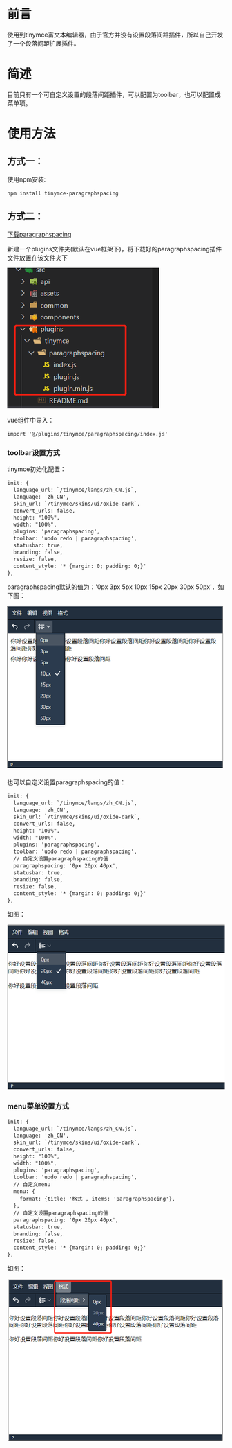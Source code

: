 # 前言
使用到tinymce富文本编辑器，由于官方并没有设置段落间距插件，所以自己开发了一个段落间距扩展插件。
# 简述
目前只有一个可自定义设置的段落间距插件，可以配置为toolbar，也可以配置成菜单项。
# 使用方法
## 方式一：
使用npm安装:
```
npm install tinymce-paragraphspacing
```

## 方式二：
[下载paragraphspacing](https://github.com/yog-zhang/tinymce-plugins/releases/download/v0.0.1/paragraphspacing.zip '下载paragraphspacing插件')

新建一个plugins文件夹(默认在vue框架下)，将下载好的paragraphspacing插件文件放置在该文件夹下

![新建tinymce插件文件夹](https://github.com/yog-zhang/assets/blob/main/images/tinymce_1.png 'tinymce插件文件夹')

vue组件中导入：
```
import '@/plugins/tinymce/paragraphspacing/index.js'
```
### toolbar设置方式
tinymce初始化配置：
```
init: {
  language_url: `/tinymce/langs/zh_CN.js`,
  language: 'zh_CN',
  skin_url: `/tinymce/skins/ui/oxide-dark`,
  convert_urls: false,
  height: "100%",
  width: "100%",
  plugins: 'paragraphspacing',
  toolbar: 'uodo redo | paragraphspacing',
  statusbar: true,
  branding: false, 
  resize: false,
  content_style: '* {margin: 0; padding: 0;}'
},
```
paragraphspacing默认的值为：'0px 3px 5px 10px 15px 20px 30px 50px'，如下图：

![paragraphspacing默认值](https://github.com/yog-zhang/assets/blob/main/images/tinymce_2.png 'paragraphspacing默认值')

也可以自定义设置paragraphspacing的值：
```
init: {
  language_url: `/tinymce/langs/zh_CN.js`,
  language: 'zh_CN',
  skin_url: `/tinymce/skins/ui/oxide-dark`,
  convert_urls: false,
  height: "100%",
  width: "100%",
  plugins: 'paragraphspacing',
  toolbar: 'uodo redo | paragraphspacing',
  // 自定义设置paragraphspacing的值
  paragraphspacing: '0px 20px 40px',
  statusbar: true,
  branding: false, 
  resize: false,
  content_style: '* {margin: 0; padding: 0;}'
},
```
如图：

![paragraphspacing自定义值](https://github.com/yog-zhang/assets/blob/main/images/tinymce_3.png 'paragraphspacing自定义值')

### menu菜单设置方式
```
init: {
  language_url: `/tinymce/langs/zh_CN.js`,
  language: 'zh_CN',
  skin_url: `/tinymce/skins/ui/oxide-dark`,
  convert_urls: false,
  height: "100%",
  width: "100%",
  plugins: 'paragraphspacing',
  toolbar: 'uodo redo | paragraphspacing',
  // 自定义menu
  menu: {
    format: {title: '格式', items: 'paragraphspacing'},
  },
  // 自定义设置paragraphspacing的值
  paragraphspacing: '0px 20px 40px',
  statusbar: true,
  branding: false, 
  resize: false,
  content_style: '* {margin: 0; padding: 0;}'
},
```
如图：

![paragraphspacing菜单设置方式](https://github.com/yog-zhang/assets/blob/main/images/tinymce_4.png 'paragraphspacing菜单设置方式')


 
